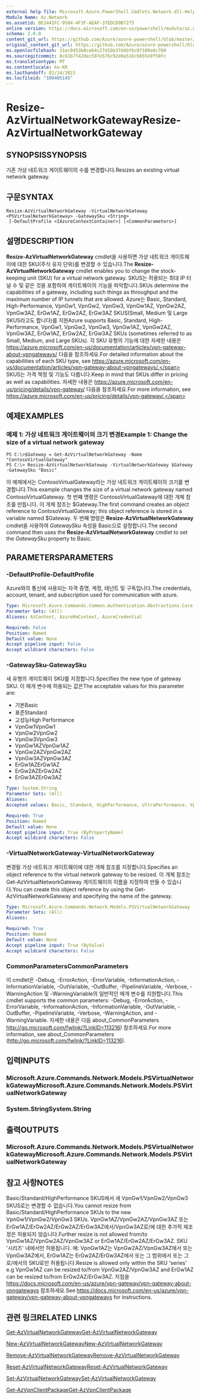 ```yaml
---
external help file: Microsoft.Azure.PowerShell.Cmdlets.Network.dll-Help.xml
Module Name: Az.Network
ms.assetid: DE2441FC-9504-4F3F-AEAF-37EDCD9B7275
online version: https://docs.microsoft.com/en-us/powershell/module/az.network/resize-azvirtualnetworkgateway
schema: 2.0.0
content_git_url: https://github.com/Azure/azure-powershell/blob/master/src/Network/Network/help/Resize-AzVirtualNetworkGateway.md
original_content_git_url: https://github.com/Azure/azure-powershell/blob/master/src/Network/Network/help/Resize-AzVirtualNetworkGateway.md
ms.openlocfilehash: 31ec0453b0ce64c27d1bb37d4bf6c0f100a8c760
ms.sourcegitcommit: 0c61b7f42dec507e576c92e0a516c6655e9f50fc
ms.translationtype: MT
ms.contentlocale: ko-KR
ms.lasthandoff: 02/14/2021
ms.locfileid: "100405145"
---
```

# <span data-ttu-id="bc3dd-101">Resize-AzVirtualNetworkGateway</span><span class="sxs-lookup"><span data-stu-id="bc3dd-101">Resize-AzVirtualNetworkGateway</span></span>

## <span data-ttu-id="bc3dd-102">SYNOPSIS</span><span class="sxs-lookup"><span data-stu-id="bc3dd-102">SYNOPSIS</span></span>
<span data-ttu-id="bc3dd-103">기존 가상 네트워크 게이트웨이의 수를 변경합니다.</span><span class="sxs-lookup"><span data-stu-id="bc3dd-103">Resizes an existing virtual network gateway.</span></span>

## <span data-ttu-id="bc3dd-104">구문</span><span class="sxs-lookup"><span data-stu-id="bc3dd-104">SYNTAX</span></span>

```
Resize-AzVirtualNetworkGateway -VirtualNetworkGateway <PSVirtualNetworkGateway> -GatewaySku <String>
 [-DefaultProfile <IAzureContextContainer>] [<CommonParameters>]
```

## <span data-ttu-id="bc3dd-105">설명</span><span class="sxs-lookup"><span data-stu-id="bc3dd-105">DESCRIPTION</span></span>
<span data-ttu-id="bc3dd-106">**Resize-AzVirtualNetworkGateway** cmdlet을 사용하면 가상 네트워크 게이트웨이에 대한 SKU(주식 유지 단위)를 변경할 수 있습니다.</span><span class="sxs-lookup"><span data-stu-id="bc3dd-106">The **Resize-AzVirtualNetworkGateway** cmdlet enables you to change the stock-keeping unit (SKU) for a virtual network gateway.</span></span>
<span data-ttu-id="bc3dd-107">SKUS는 허용되는 최대 IP 터널 수 및 같은 것을 포함하여 게이트웨이의 기능을 파악합니다.</span><span class="sxs-lookup"><span data-stu-id="bc3dd-107">SKUs determine the capabilities of a gateway, including such things as throughput and the maximum number of IP tunnels that are allowed.</span></span>
<span data-ttu-id="bc3dd-108">Azure는 Basic, Standard, High-Performance, VpnGw1, VpnGw2, VpnGw3, VpnGw1AZ, VpnGw2AZ, VpnGw3AZ, ErGw1AZ, ErGw2AZ, ErGw3AZ SKUS(Small, Medium 및 Large SKUS라고도 합니다)를 지원</span><span class="sxs-lookup"><span data-stu-id="bc3dd-108">Azure supports Basic, Standard, High-Performance, VpnGw1, VpnGw2, VpnGw3, VpnGw1AZ, VpnGw2AZ, VpnGw3AZ, ErGw1AZ, ErGw2AZ, ErGw3AZ SKUs (sometimes referred to as Small, Medium, and Large SKUs).</span></span>
<span data-ttu-id="bc3dd-109">각 SKU 유형의 기능에 대한 자세한 내용은 https://azure.microsoft.com/en-us/documentation/articles/vpn-gateway-about-vpngateways/ 다음을 참조하세요.</span><span class="sxs-lookup"><span data-stu-id="bc3dd-109">For detailed information about the capabilities of each SKU type, see https://azure.microsoft.com/en-us/documentation/articles/vpn-gateway-about-vpngateways/.</span></span>
<span data-ttu-id="bc3dd-110">SKUS는 가격 책정 및 기능도 다릅니다.</span><span class="sxs-lookup"><span data-stu-id="bc3dd-110">Keep in mind that SKUs differ in pricing as well as capabilities.</span></span>
<span data-ttu-id="bc3dd-111">자세한 내용은 https://azure.microsoft.com/en-us/pricing/details/vpn-gateway/ 다음을 참조하세요.</span><span class="sxs-lookup"><span data-stu-id="bc3dd-111">For more information, see https://azure.microsoft.com/en-us/pricing/details/vpn-gateway/.</span></span>

## <span data-ttu-id="bc3dd-112">예제</span><span class="sxs-lookup"><span data-stu-id="bc3dd-112">EXAMPLES</span></span>

### <span data-ttu-id="bc3dd-113">예제 1: 가상 네트워크 게이트웨이의 크기 변경</span><span class="sxs-lookup"><span data-stu-id="bc3dd-113">Example 1: Change the size of a virtual network gateway</span></span>
```
PS C:\>$Gateway = Get-AzVirtualNetworkGateway -Name "ContosoVirtualGateway"
PS C:\> Resize-AzVirtualNetworkGateway -VirtualNetworkGateway $Gateway -GatewaySku "Basic"
```

<span data-ttu-id="bc3dd-114">이 예제에서는 ContosoVirtualGateway라는 가상 네트워크 게이트웨이의 크기를 변경합니다.</span><span class="sxs-lookup"><span data-stu-id="bc3dd-114">This example changes the size of a virtual network gateway named ContosoVirtualGateway.</span></span>
<span data-ttu-id="bc3dd-115">첫 번째 명령은 ContosoVirtualGateway에 대한 개체 참조를 만듭니다. 이 개체 참조는 $Gateway.</span><span class="sxs-lookup"><span data-stu-id="bc3dd-115">The first command creates an object reference to ContosoVirtualGateway; this object reference is stored in a variable named $Gateway.</span></span>
<span data-ttu-id="bc3dd-116">두 번째 명령은 **Resize-AzVirtualNetworkGateway** cmdlet을 사용하여 *GatewaySku* 속성을 Basic으로 설정합니다.</span><span class="sxs-lookup"><span data-stu-id="bc3dd-116">The second command then uses the **Resize-AzVirtualNetworkGateway** cmdlet to set the *GatewaySku* property to Basic.</span></span>

## <span data-ttu-id="bc3dd-117">PARAMETERS</span><span class="sxs-lookup"><span data-stu-id="bc3dd-117">PARAMETERS</span></span>

### <span data-ttu-id="bc3dd-118">-DefaultProfile</span><span class="sxs-lookup"><span data-stu-id="bc3dd-118">-DefaultProfile</span></span>
<span data-ttu-id="bc3dd-119">Azure와의 통신에 사용되는 자격 증명, 계정, 테넌트 및 구독입니다.</span><span class="sxs-lookup"><span data-stu-id="bc3dd-119">The credentials, account, tenant, and subscription used for communication with azure.</span></span>

```yaml
Type: Microsoft.Azure.Commands.Common.Authentication.Abstractions.Core.IAzureContextContainer
Parameter Sets: (All)
Aliases: AzContext, AzureRmContext, AzureCredential

Required: False
Position: Named
Default value: None
Accept pipeline input: False
Accept wildcard characters: False
```

### <span data-ttu-id="bc3dd-120">-GatewaySku</span><span class="sxs-lookup"><span data-stu-id="bc3dd-120">-GatewaySku</span></span>
<span data-ttu-id="bc3dd-121">새 유형의 게이트웨이 SKU를 지정합니다.</span><span class="sxs-lookup"><span data-stu-id="bc3dd-121">Specifies the new type of gateway SKU.</span></span>
<span data-ttu-id="bc3dd-122">이 매개 변수에 허용되는 값은</span><span class="sxs-lookup"><span data-stu-id="bc3dd-122">The acceptable values for this parameter are:</span></span>
- <span data-ttu-id="bc3dd-123">기본</span><span class="sxs-lookup"><span data-stu-id="bc3dd-123">Basic</span></span>
- <span data-ttu-id="bc3dd-124">표준</span><span class="sxs-lookup"><span data-stu-id="bc3dd-124">Standard</span></span>
- <span data-ttu-id="bc3dd-125">고성능</span><span class="sxs-lookup"><span data-stu-id="bc3dd-125">High Performance</span></span>
- <span data-ttu-id="bc3dd-126">VpnGw1</span><span class="sxs-lookup"><span data-stu-id="bc3dd-126">VpnGw1</span></span>
- <span data-ttu-id="bc3dd-127">VpnGw2</span><span class="sxs-lookup"><span data-stu-id="bc3dd-127">VpnGw2</span></span>
- <span data-ttu-id="bc3dd-128">VpnGw3</span><span class="sxs-lookup"><span data-stu-id="bc3dd-128">VpnGw3</span></span>
- <span data-ttu-id="bc3dd-129">VpnGw1AZ</span><span class="sxs-lookup"><span data-stu-id="bc3dd-129">VpnGw1AZ</span></span> 
- <span data-ttu-id="bc3dd-130">VpnGw2AZ</span><span class="sxs-lookup"><span data-stu-id="bc3dd-130">VpnGw2AZ</span></span> 
- <span data-ttu-id="bc3dd-131">VpnGw3AZ</span><span class="sxs-lookup"><span data-stu-id="bc3dd-131">VpnGw3AZ</span></span> 
- <span data-ttu-id="bc3dd-132">ErGw1AZ</span><span class="sxs-lookup"><span data-stu-id="bc3dd-132">ErGw1AZ</span></span> 
- <span data-ttu-id="bc3dd-133">ErGw2AZ</span><span class="sxs-lookup"><span data-stu-id="bc3dd-133">ErGw2AZ</span></span> 
- <span data-ttu-id="bc3dd-134">ErGw3AZ</span><span class="sxs-lookup"><span data-stu-id="bc3dd-134">ErGw3AZ</span></span> 

```yaml
Type: System.String
Parameter Sets: (All)
Aliases:
Accepted values: Basic, Standard, HighPerformance, UltraPerformance, VpnGw1, VpnGw2, VpnGw3, VpnGw1AZ, VpnGw2AZ, VpnGw3AZ, ErGw1AZ, ErGw2AZ, ErGw3AZ

Required: True
Position: Named
Default value: None
Accept pipeline input: True (ByPropertyName)
Accept wildcard characters: False
```

### <span data-ttu-id="bc3dd-135">-VirtualNetworkGateway</span><span class="sxs-lookup"><span data-stu-id="bc3dd-135">-VirtualNetworkGateway</span></span>
<span data-ttu-id="bc3dd-136">변경될 가상 네트워크 게이트웨이에 대한 개체 참조를 지정합니다.</span><span class="sxs-lookup"><span data-stu-id="bc3dd-136">Specifies an object reference to the virtual network gateway to be resized.</span></span>
<span data-ttu-id="bc3dd-137">이 개체 참조는 Get-AzVirtualNetworkGateway 게이트웨이의 이름을 지정하여 만들 수 있습니다.</span><span class="sxs-lookup"><span data-stu-id="bc3dd-137">You can create this object reference by using the Get-AzVirtualNetworkGateway and specifying the name of the gateway.</span></span>

```yaml
Type: Microsoft.Azure.Commands.Network.Models.PSVirtualNetworkGateway
Parameter Sets: (All)
Aliases:

Required: True
Position: Named
Default value: None
Accept pipeline input: True (ByValue)
Accept wildcard characters: False
```

### <span data-ttu-id="bc3dd-138">CommonParameters</span><span class="sxs-lookup"><span data-stu-id="bc3dd-138">CommonParameters</span></span>
<span data-ttu-id="bc3dd-139">이 cmdlet은 -Debug, -ErrorAction, -ErrorVariable, -InformationAction, -InformationVariable, -OutVariable, -OutBuffer, -PipelineVariable, -Verbose, -WarningAction 및 -WarningVariable의 일반적인 매개 변수를 지원합니다.</span><span class="sxs-lookup"><span data-stu-id="bc3dd-139">This cmdlet supports the common parameters: -Debug, -ErrorAction, -ErrorVariable, -InformationAction, -InformationVariable, -OutVariable, -OutBuffer, -PipelineVariable, -Verbose, -WarningAction, and -WarningVariable.</span></span> <span data-ttu-id="bc3dd-140">자세한 내용은 다음 about_CommonParameters http://go.microsoft.com/fwlink/?LinkID=113216) 참조하세요.</span><span class="sxs-lookup"><span data-stu-id="bc3dd-140">For more information, see about_CommonParameters (http://go.microsoft.com/fwlink/?LinkID=113216).</span></span>

## <span data-ttu-id="bc3dd-141">입력</span><span class="sxs-lookup"><span data-stu-id="bc3dd-141">INPUTS</span></span>

### <span data-ttu-id="bc3dd-142">Microsoft.Azure.Commands.Network.Models.PSVirtualNetworkGateway</span><span class="sxs-lookup"><span data-stu-id="bc3dd-142">Microsoft.Azure.Commands.Network.Models.PSVirtualNetworkGateway</span></span>

### <span data-ttu-id="bc3dd-143">System.String</span><span class="sxs-lookup"><span data-stu-id="bc3dd-143">System.String</span></span>

## <span data-ttu-id="bc3dd-144">출력</span><span class="sxs-lookup"><span data-stu-id="bc3dd-144">OUTPUTS</span></span>

### <span data-ttu-id="bc3dd-145">Microsoft.Azure.Commands.Network.Models.PSVirtualNetworkGateway</span><span class="sxs-lookup"><span data-stu-id="bc3dd-145">Microsoft.Azure.Commands.Network.Models.PSVirtualNetworkGateway</span></span>

## <span data-ttu-id="bc3dd-146">참고 사항</span><span class="sxs-lookup"><span data-stu-id="bc3dd-146">NOTES</span></span>
<span data-ttu-id="bc3dd-147">Basic/Standard/HighPerformance SKUS에서 새 VpnGw1/VpnGw2/VpnGw3 SKUS로는 변경할 수 없습니다.</span><span class="sxs-lookup"><span data-stu-id="bc3dd-147">You cannot resize from Basic/Standard/HighPerformance SKUs to the new VpnGw1/VpnGw2/VpnGw3 SKUs.</span></span> <span data-ttu-id="bc3dd-148">VpnGw1AZ/VpnGw2AZ/VpnGw3AZ 또는 ErGw1AZ/ErGw2AZ/ErGw2AZ/ErGw3AZ에서/VpnGw3AZ로/에 대한 추가적 재조정은 허용되지 않습니다.</span><span class="sxs-lookup"><span data-stu-id="bc3dd-148">Further resize is not allowed from/to VpnGw1AZ/VpnGw2AZ/VpnGw3AZ or ErGw1AZ/ErGw2AZ/ErGw3AZ.</span></span> <span data-ttu-id="bc3dd-149">SKU '시리즈' 내에서만 허용됩니다. 예: VpnGw1AZ는 VpnGw2AZ/VpnGw3AZ에서 또는 VpnGw3AZ에서, ErGw1AZ는 ErGw2AZ/ErGw3AZ에서 또는 그 범위에서 또는 그로/에서의 SKU로만 허용됩니다.</span><span class="sxs-lookup"><span data-stu-id="bc3dd-149">Resize is allowed only within the SKU 'series' e.g VpnGw1AZ can be resized to/from VpnGw2AZ/VpnGw3AZ and ErGw1AZ can be resized to/from ErGw2AZ/ErGw3AZ.</span></span> <span data-ttu-id="bc3dd-150">지침을 https://docs.microsoft.com/en-us/azure/vpn-gateway/vpn-gateway-about-vpngateways 참조하세요.</span><span class="sxs-lookup"><span data-stu-id="bc3dd-150">See https://docs.microsoft.com/en-us/azure/vpn-gateway/vpn-gateway-about-vpngateways for instructions.</span></span>

## <span data-ttu-id="bc3dd-151">관련 링크</span><span class="sxs-lookup"><span data-stu-id="bc3dd-151">RELATED LINKS</span></span>

[<span data-ttu-id="bc3dd-152">Get-AzVirtualNetworkGateway</span><span class="sxs-lookup"><span data-stu-id="bc3dd-152">Get-AzVirtualNetworkGateway</span></span>](./Get-AzVirtualNetworkGateway.md)

[<span data-ttu-id="bc3dd-153">New-AzVirtualNetworkGateway</span><span class="sxs-lookup"><span data-stu-id="bc3dd-153">New-AzVirtualNetworkGateway</span></span>](./New-AzVirtualNetworkGateway.md)

[<span data-ttu-id="bc3dd-154">Remove-AzVirtualNetworkGateway</span><span class="sxs-lookup"><span data-stu-id="bc3dd-154">Remove-AzVirtualNetworkGateway</span></span>](./Remove-AzVirtualNetworkGateway.md)

[<span data-ttu-id="bc3dd-155">Reset-AzVirtualNetworkGateway</span><span class="sxs-lookup"><span data-stu-id="bc3dd-155">Reset-AzVirtualNetworkGateway</span></span>](./Reset-AzVirtualNetworkGateway.md)

[<span data-ttu-id="bc3dd-156">Set-AzVirtualNetworkGateway</span><span class="sxs-lookup"><span data-stu-id="bc3dd-156">Set-AzVirtualNetworkGateway</span></span>](./Set-AzVirtualNetworkGateway.md)

[<span data-ttu-id="bc3dd-157">Get-AzVpnClientPackage</span><span class="sxs-lookup"><span data-stu-id="bc3dd-157">Get-AzVpnClientPackage</span></span>](./Get-AzVpnClientPackage.md)

